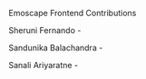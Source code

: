Emoscape Frontend Contributions

  Sheruni Fernando
    -
    
  Sandunika Balachandra
    -
    
  Sanali Ariyaratne
    -
